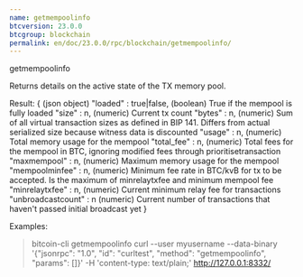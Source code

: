 ```yaml
---
name: getmempoolinfo
btcversion: 23.0.0
btcgroup: blockchain
permalink: en/doc/23.0.0/rpc/blockchain/getmempoolinfo/
---
```


getmempoolinfo

Returns details on the active state of the TX memory pool.

Result:
{                            (json object)
  "loaded" : true|false,     (boolean) True if the mempool is fully loaded
  "size" : n,                (numeric) Current tx count
  "bytes" : n,               (numeric) Sum of all virtual transaction sizes as defined in BIP 141. Differs from actual serialized size because witness data is discounted
  "usage" : n,               (numeric) Total memory usage for the mempool
  "total_fee" : n,           (numeric) Total fees for the mempool in BTC, ignoring modified fees through prioritisetransaction
  "maxmempool" : n,          (numeric) Maximum memory usage for the mempool
  "mempoolminfee" : n,       (numeric) Minimum fee rate in BTC/kvB for tx to be accepted. Is the maximum of minrelaytxfee and minimum mempool fee
  "minrelaytxfee" : n,       (numeric) Current minimum relay fee for transactions
  "unbroadcastcount" : n     (numeric) Current number of transactions that haven't passed initial broadcast yet
}

Examples:
> bitcoin-cli getmempoolinfo 
> curl --user myusername --data-binary '{"jsonrpc": "1.0", "id": "curltest", "method": "getmempoolinfo", "params": []}' -H 'content-type: text/plain;' http://127.0.0.1:8332/



